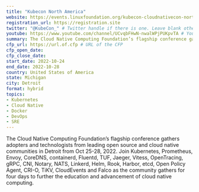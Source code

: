 ```yaml
---
title: "Kubecon North America"
website: https://events.linuxfoundation.org/kubecon-cloudnativecon-north-america/
registration_url: https://registration.site
twitter: "@KubeCon_" # Twitter handle if there is one. Leave blank otherwise 
youtube: https://www.youtube.com/channel/UCvqbFHwN-nwalWPjPUKpvTA # YouTube Channel if there is one. Leave blank otherwise 
summary: The Cloud Native Computing Foundation’s flagship conference gathers adopters and technologists from leading open source and cloud native communities in Detroit from Oct 25-28, 2022.
cfp_url: https://url.of.cfp # URL of the CFP
cfp_open_date: 
cfp_close_date: 
start_date: 2022-10-24
end_date: 2022-10-28
country: United States of America
state: Michigan
city: Detroit
format: hybrid
topics:
- Kubernetes
- Cloud Native
- Docker
- DevOps
- SRE
---
```

The Cloud Native Computing Foundation’s flagship conference gathers adopters and technologists from leading open source and cloud native communities in Detroit from Oct 25-28, 2022. Join Kubernetes, Prometheus, Envoy, CoreDNS, containerd, Fluentd, TUF, Jaeger, Vitess, OpenTracing, gRPC, CNI, Notary, NATS, Linkerd, Helm, Rook, Harbor, etcd, Open Policy Agent, CRI-O, TiKV, CloudEvents and Falco as the community gathers for four days to further the education and advancement of cloud native computing.
